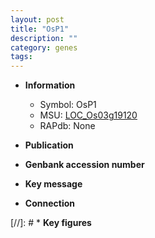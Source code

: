 ```yaml
---
layout: post
title: "OsP1"
description: ""
category: genes
tags: 
---
```


* **Information**  
    + Symbol: OsP1  
    + MSU: [LOC_Os03g19120](http://rice.uga.edu/cgi-bin/ORF_infopage.cgi?orf=LOC_Os03g19120)  
    + RAPdb: None  

* **Publication**  

* **Genbank accession number**  

* **Key message**  

* **Connection**  

[//]: # * **Key figures**  


